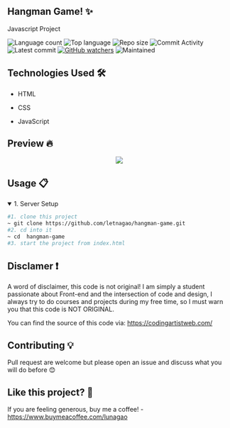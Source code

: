 ## Hangman Game! ✨
Javascript Project

![Language count](https://img.shields.io/github/languages/count/letnagao/hangman-game?color=green)
![Top language](https://img.shields.io/github/languages/top/letnagao/hangman-game?color=ff69b4)
![Repo size](https://img.shields.io/github/repo-size/letnagao/hangman-game?color=yellow)
![Commit Activity](https://img.shields.io/github/commit-activity/y/letnagao/hangman-game?color=blue)
![Latest commit](https://img.shields.io/github/last-commit/letnagao/hangman-game?color=red)
[![GitHub watchers](https://img.shields.io/github/watchers/letnagao/hangman-game?logo=GitHub)](https://github.com/letnagao/hangman-game/watchers)
![Maintained](https://img.shields.io/maintenance/yes/9999)


</ul><h2>Technologies Used 🛠️</h2>
<ul>
<li>HTML</li>
</ul><ul>
<li>CSS</li>
</ul><ul>
<li>JavaScript</li>
  
</ul><h2> Preview 🔥</h2>
<p align="center">
  <img src="https://user-images.githubusercontent.com/99754900/212073844-6daf38fb-1151-4fcc-a590-283cdfdeab6e.jpg"
 />
</p>


## Usage 📋
<details open>
<summary>1. Server Setup</summary>

```bash
#1. clone this project
~ git clone https://github.com/letnagao/hangman-game.git
#2. cd into it
~ cd  hangman-game
#3. start the project from index.html
```
</details>

## Disclamer ❗️
A word of disclaimer, this code is not original! 
I am simply a student passionate about Front-end and the intersection of code and design, I always try to do courses and projects during my free time, so I must warn you that this code is NOT ORIGINAL.

You can find the source of this code via: https://codingartistweb.com/

## Contributing 💡
Pull request are welcome but please open an issue and discuss what you will do before 😊

## Like this project? 💖

If you are feeling generous, buy me a coffee! - https://www.buymeacoffee.com/lunagao
